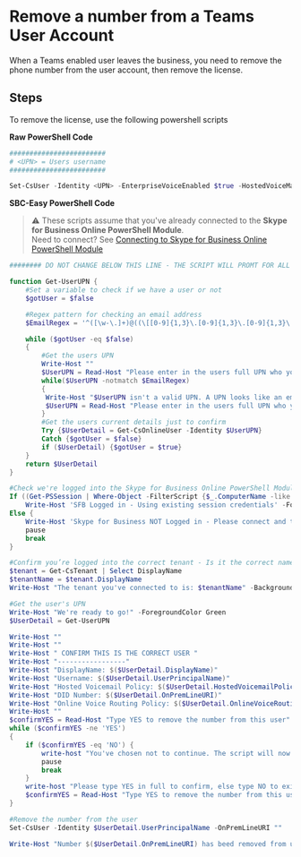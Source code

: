 # Remove a number from a Teams User Account
When a Teams enabled user leaves the business, you need to remove the phone number from the user account, then remove the license.

## Steps
To remove the license, use the following powershell scripts

<i class="fas fa-terminal"></i> **Raw PowerShell Code**

````PowerShell
########################
# <UPN> = Users username
########################

Set-CsUser -Identity <UPN> -EnterpriseVoiceEnabled $true -HostedVoiceMail $true -OnPremLineURI tel:$UserDID
````

<i class="fas fa-keyboard"></i> **SBC-Easy PowerShell Code**
> ⚠ These scripts assume that you've already connected to the **Skype for Business Online PowerShell Module**.\
Need to connect? See [Connecting to Skype for Business Online PowerShell Module](connecting-to-sfbo-ps-module.md)

```powershell
######## DO NOT CHANGE BELOW THIS LINE - THE SCRIPT WILL PROMT FOR ALL VARIABLES ########

function Get-UserUPN {
    #Set a variable to check if we have a user or not
    $gotUser = $false

    #Regex pattern for checking an email address
    $EmailRegex = '^([\w-\.]+)@((\[[0-9]{1,3}\.[0-9]{1,3}\.[0-9]{1,3}\.)|(([\w-]+\.)+))([a-zA-Z]{2,4}|[0-9]{1,3})(\]?)$'

    while ($gotUser -eq $false)
    {
        #Get the users UPN
        Write-Host ""
        $UserUPN = Read-Host "Please enter in the users full UPN who you're trying to remove the phone number from"
        while($UserUPN -notmatch $EmailRegex)
        {
         Write-Host "$UserUPN isn't a valid UPN. A UPN looks like an email address" -ForegroundColor Red
         $UserUPN = Read-Host "Please enter in the users full UPN who you're trying to remove the phone number from"
        }
        #Get the users current details just to confirm
        Try {$UserDetail = Get-CsOnlineUser -Identity $UserUPN}
        Catch {$gotUser = $false}
        if ($UserDetail) {$gotUser = $true}
    }
    return $UserDetail
}

#Check we're logged into the Skype for Business Online PowerShell Module
If ((Get-PSSession | Where-Object -FilterScript {$_.ComputerName -like '*.online.lync.com'}).State -eq 'Opened') {
	Write-Host 'SFB Logged in - Using existing session credentials' -ForegroundColor Green}
Else {
	Write-Host 'Skype for Business NOT Logged in - Please connect and try run the script again' -ForegroundColor Yellow
    pause
    break
}

#Confirm you’re logged into the correct tenant - Is it the correct name?
$tenant = Get-CsTenant | Select DisplayName
$tenantName = $tenant.DisplayName
Write-Host "The tenant you've connected to is: $tenantName" -BackgroundColor Yellow -ForegroundColor Black

#Get the user's UPN
Write-Host "We're ready to go!" -ForegroundColor Green
$UserDetail = Get-UserUPN

Write-Host ""
Write-Host ""
Write-Host " CONFIRM THIS IS THE CORRECT USER "
Write-Host "-----------------"
Write-Host "DisplayName: $($UserDetail.DisplayName)"
Write-Host "Username: $($UserDetail.UserPrincipalName)"
Write-Host "Hosted Voicemail Policy: $($UserDetail.HostedVoicemailPolicy)"
Write-Host "DID Number: $($UserDetail.OnPremLineURI)"
Write-Host "Online Voice Routing Policy: $($UserDetail.OnlineVoiceRoutingPolicy)"
Write-Host ""
$confirmYES = Read-Host "Type YES to remove the number from this user"
while ($confirmYES -ne 'YES')
{
    if ($confirmYES -eq 'NO') {
        write-host "You've chosen not to continue. The script will now exit" -foregroundcolor Yellow
        pause
        break
    }
    write-host "Please type YES in full to confirm, else type NO to exit" -foregroundcolor Yellow
    $confirmYES = Read-Host "Type YES to remove the number from this user"
}

#Remove the number from the user
Set-CsUser -Identity $UserDetail.UserPrincipalName -OnPremLineURI ""

Write-Host "Number $($UserDetail.OnPremLineURI) has beed removed from user $($UserDetail.DisplayName)"
```
